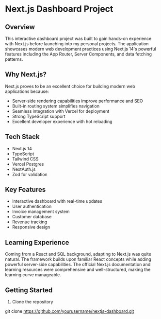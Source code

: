 # Next.js Dashboard Project

## Overview
This interactive dashboard project was built to gain hands-on experience with Next.js before launching into my personal projects. The application showcases modern web development practices using Next.js 14's powerful features including the App Router, Server Components, and data fetching patterns.

## Why Next.js?
Next.js proves to be an excellent choice for building modern web applications because:
- Server-side rendering capabilities improve performance and SEO
- Built-in routing system simplifies navigation
- Seamless integration with Vercel for deployment
- Strong TypeScript support
- Excellent developer experience with hot reloading

## Tech Stack
- Next.js 14
- TypeScript
- Tailwind CSS
- Vercel Postgres
- NextAuth.js
- Zod for validation

## Key Features
- Interactive dashboard with real-time updates
- User authentication
- Invoice management system
- Customer database
- Revenue tracking
- Responsive design

## Learning Experience
Coming from a React and SQL background, adapting to Next.js was quite natural. The framework builds upon familiar React concepts while adding powerful server-side capabilities. The official Next.js documentation and learning resources were comprehensive and well-structured, making the learning curve manageable.

## Getting Started
1. Clone the repository

git clone https://github.com/yourusername/nextjs-dashboard.git

